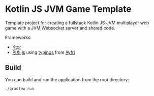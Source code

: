 # Kotlin JS JVM Game Template

Template project for creating a fullstack Kotlin JS JVM multiplayer web game with a JVM Websocket server and shared code. 

Frameworks:
* [Ktor](https://github.com/ktorio/ktor)
* [PIXI.js](https://github.com/pixijs/pixijs) using [typings](https://github.com/Ayfri/PIXI-Kotlin) from [Ayfri](https://github.com/Ayfri)

## Build
You can build and run the application from the root directory:
```
./gradlew run
```
